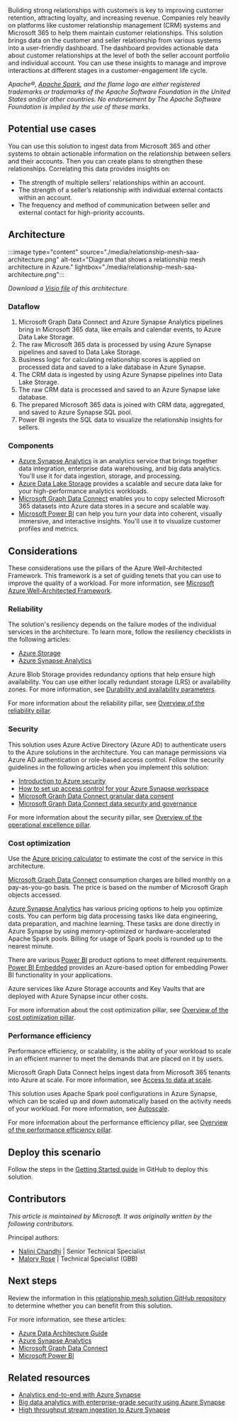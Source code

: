 Building strong relationships with customers is key to improving customer retention, attracting loyalty, and increasing revenue. Companies rely heavily on platforms like customer relationship management (CRM) systems and Microsoft 365 to help them maintain customer relationships. This solution brings data on the customer and seller relationship from various systems into a user-friendly dashboard. The dashboard provides actionable data about customer relationships at the level of both the seller account portfolio and individual account. You can use these insights to manage and improve interactions at different stages in a customer-engagement life cycle.

*Apache®, [Apache Spark](https://spark.apache.org/), and the flame logo are either registered trademarks or trademarks of the Apache Software Foundation in the United States and/or other countries. No endorsement by The Apache Software Foundation is implied by the use of these marks.*

## Potential use cases

You can use this solution to ingest data from Microsoft 365 and other systems to obtain actionable information on the relationship between sellers and their accounts. Then you can create plans to strengthen these relationships. Correlating this data provides insights on:

- The strength of multiple sellers’ relationships within an account.
- The strength of a seller’s relationship with individual external contacts within an account.
- The frequency and method of communication between seller and external contact for high-priority accounts.

## Architecture

:::image type="content" source="./media/relationship-mesh-saa-architecture.png" alt-text="Diagram that shows a relationship mesh architecture in Azure." lightbox="./media/relationship-mesh-saa-architecture.png":::

*Download a [Visio file](https://arch-center.azureedge.net/relationship-mesh-saa-architecture.vsdx) of this architecture.*

### Dataflow

1. Microsoft Graph Data Connect and Azure Synapse Analytics pipelines bring in Microsoft 365 data, like emails and calendar events, to Azure Data Lake Storage.
2. The raw Microsoft 365 data is processed by using Azure Synapse pipelines and saved to Data Lake Storage.
3. Business logic for calculating relationship scores is applied on processed data and saved to a lake database in Azure Synapse.
4. The CRM data is ingested by using Azure Synapse pipelines into Data Lake Storage.
5. The raw CRM data is processed and saved to an Azure Synapse lake database.
6. The prepared Microsoft 365 data is joined with CRM data, aggregated, and saved to Azure Synapse SQL pool.
7. Power BI ingests the SQL data to visualize the relationship insights for sellers.

### Components

- [Azure Synapse Analytics](https://azure.microsoft.com/services/synapse-analytics) is an analytics service that brings together data integration, enterprise data warehousing, and big data analytics. You'll use it for data ingestion, storage, and processing.
- [Azure Data Lake Storage](https://azure.microsoft.com/services/storage/data-lake-storage) provides a scalable and secure data lake for your high-performance analytics workloads.
- [Microsoft Graph Data Connect](https://azure.microsoft.com/services/graph-data-connect) enables you to copy selected Microsoft 365 datasets into Azure data stores in a secure and scalable way.
- [Microsoft Power BI](https://azure.microsoft.com/en-us/services/developer-tools/power-bi) can help you turn your data into coherent, visually immersive, and interactive insights. You'll use it to visualize customer profiles and metrics.

## Considerations

These considerations use the pillars of the Azure Well-Architected Framework. This framework is a set of guiding tenets that you can use to improve the quality of a workload. For more information, see [Microsoft Azure Well-Architected Framework](/azure/architecture/framework).

### Reliability

The solution's resiliency depends on the failure modes of the individual services in the architecture. To learn more, follow the resiliency checklists in the following articles:

- [Azure Storage](/azure/architecture/checklist/resiliency-per-service#storage)
- [Azure Synapse Analytics](/azure/architecture/checklist/resiliency-per-service#azure-synapse-analytics)

Azure Blob Storage provides redundancy options that help ensure high availability. You can use either locally redundant storage (LRS) or availability zones. For more information, see [Durability and availability parameters](/azure/storage/common/storage-redundancy#durability-and-availability-parameters).

For more information about the reliability pillar, see [Overview of the reliability pillar](/azure/architecture/framework/resiliency/overview).

### Security

This solution uses Azure Active Directory (Azure AD) to authenticate users to the Azure solutions in the architecture. You can manage permissions via Azure AD authentication or role-based access control. Follow the security guidelines in the following articles when you implement this solution:

- [Introduction to Azure security](/azure/security/fundamentals/overview)
- [How to set up access control for your Azure Synapse workspace](/azure/synapse-analytics/security/how-to-set-up-access-control)
- [Microsoft Graph Data Connect granular data consent](/graph/data-connect-concept-overview#granular-data-consent)
- [Microsoft Graph Data Connect data security and governance](/graph/data-connect-concept-overview#data-security-and-governance)

For more information about the security pillar, see [Overview of the operational excellence pillar](/azure/architecture/framework/devops/overview).

### Cost optimization

Use the [Azure pricing calculator](https://azure.microsoft.com/pricing/calculator) to estimate the cost of the service in this architecture.

[Microsoft Graph Data Connect](https://azure.microsoft.com/pricing/details/graph-data-connect) consumption charges are billed monthly on a pay-as-you-go basis. The price is based on the number of Microsoft Graph objects accessed.

[Azure Synapse Analytics](https://azure.microsoft.com/pricing/details/synapse-analytics) has various pricing options to help you optimize costs. You can perform big data processing tasks like data engineering, data preparation, and machine learning. These tasks are done directly in Azure Synapse by using memory-optimized or hardware-accelerated Apache Spark pools. Billing for usage of Spark pools is rounded up to the nearest minute.

There are various [Power BI](https://powerbi.microsoft.com/pricing) product options to meet different requirements. [Power BI Embedded](https://azure.microsoft.com/pricing/details/power-bi-embedded) provides an Azure-based option for embedding Power BI functionality in your applications.

Azure services like Azure Storage accounts and Key Vaults that are deployed with Azure Synapse incur other costs.

For more information about the cost optimization pillar, see [Overview of the cost optimization pillar](/azure/architecture/framework/cost/overview).

### Performance efficiency

Performance efficiency, or scalability, is the ability of your workload to scale in an efficient manner to meet the demands that are placed on it by users.

Microsoft Graph Data Connect helps ingest data from Microsoft 365 tenants into Azure at scale. For more information, see [Access to data at scale](/graph/data-connect-concept-overview#access-to-data-at-scale).

This solution uses Apache Spark pool configurations in Azure Synapse, which can be scaled up and down automatically based on the activity needs of your workload. For more information, see [Autoscale](/azure/synapse-analytics/spark/apache-spark-pool-configurations#autoscale).

For more information about the performance efficiency pillar, see [Overview of the performance efficiency pillar](/azure/architecture/framework/scalability/overview).

## Deploy this scenario

Follow the steps in the [Getting Started guide](https://github.com/microsoft/Relationship-Mesh-Solution-Accelerator-with-MGDC-and-Azure-Synapse-Analytics#getting-started) in GitHub to deploy this solution.

## Contributors

*This article is maintained by Microsoft. It was originally written by the following contributors.*

Principal authors:

- [Nalini Chandhi](https://www.linkedin.com/in/nalinichandhi) | Senior Technical Specialist
- [Malory Rose](https://www.linkedin.com/in/malory-rose-8aa503135) | Technical Specialist (GBB)

## Next steps

Review the information in this [relationship mesh solution GitHub repository](https://github.com/microsoft/Relationship-Mesh-Solution-Accelerator-with-MGDC-and-Azure-Synapse-Analytics) to determine whether you can benefit from this solution.

For more information, see these articles:

- [Azure Data Architecture Guide](../../data-guide/index.md)
- [Azure Synapse Analytics](/azure/synapse-analytics)
- [Microsoft Graph Data Connect](/graph)
- [Microsoft Power BI](/power-bi)

## Related resources

- [Analytics end-to-end with Azure Synapse](../dataplate2e/data-platform-end-to-end.yml)
- [Big data analytics with enterprise-grade security using Azure Synapse](../../solution-ideas/articles/big-data-analytics-enterprise-grade-security.yml)
- [High throughput stream ingestion to Azure Synapse](../data/stream-ingestion-synapse.yml)